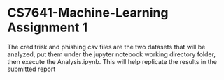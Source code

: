 # CS7641-Machine-Learning Assignment 1
The creditrisk and phishing csv files are the two datasets that will be analyzed, put them under the jupyter notebook working directory folder, then execute the Analysis.ipynb. This will help replicate the results in the submitted report
